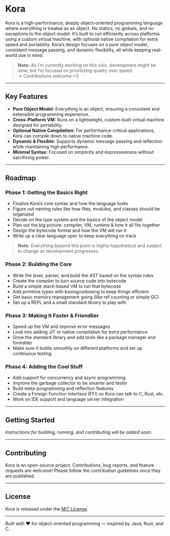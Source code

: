 # Kora

Kora is a high-performance, deeply object-oriented programming language where everything is treated as an object. No statics, no globals, and no exceptions to the object model. It’s built to run efficiently across platforms using a custom virtual machine, with optional native compilation for extra speed and portability. Kora’s design focuses on a pure object model, consistent message passing, and dynamic flexibility, all while keeping real-world use in mind. 

> **Note:** As I’m currently working on this solo, development might be slow, but I’m focused on prioritizing quality over speed.  
> -> Contributions welcome <3

---

## Key Features

- **Pure Object Model:** Everything is an object, ensuring a consistent and extensible programming experience.
- **Cross-Platform VM:** Runs on a lightweight, custom-built virtual machine designed for portability.
- **Optional Native Compilation:** For performance-critical applications, Kora can compile down to native machine code.
- **Dynamic & Flexible:** Supports dynamic message passing and reflection while maintaining high performance.
- **Minimal Syntax:** Focused on simplicity and expressiveness without sacrificing power.

---

## Roadmap

### Phase 1: Getting the Basics Right  
- Finalize Kora’s core syntax and how the language looks  
- Figure out naming rules like how files, modules, and classes should be organized  
- Decide on the type system and the basics of the object model  
- Plan out the big picture: compiler, VM, runtime & how it all fits together  
- Design the bytecode format and how the VM will run it  
- Write up a clear language spec to keep everything on track  

> **Note:** Everything beyond this point is highly hypothetical and subject to change as development progresses.

### Phase 2: Building the Core  
- Write the lexer, parser, and build the AST based on the syntax rules  
- Create the compiler to turn source code into bytecode  
- Build a simple stack-based VM to run that bytecode  
- Add primitive types with boxing/unboxing to keep things efficient  
- Get basic memory management going (like ref counting or simple GC)  
- Set up a REPL and a small standard library to play with  

### Phase 3: Making It Faster & Friendlier  
- Speed up the VM and improve error messages  
- Look into adding JIT or native compilation for extra performance  
- Grow the standard library and add tools like a package manager and formatter  
- Make sure it builds smoothly on different platforms and set up continuous testing  

### Phase 4: Adding the Cool Stuff  
- Add support for concurrency and async programming  
- Improve the garbage collector to be smarter and faster  
- Build meta-programming and reflection features  
- Create a Foreign Function Interface (FFI) so Kora can talk to C, Rust, etc.  
- Work on IDE support and language server integration  

---

## Getting Started

*Instructions for building, running, and contributing will be added soon.*

---

## Contributing

Kora is an open-source project. Contributions, bug reports, and feature requests are welcome! Please follow the contribution guidelines once they are published.

---

## License

Kora is released under the [MIT License](LICENSE).

---

Built with ❤️ for object-oriented programming — inspired by Java, Rust, and C.
